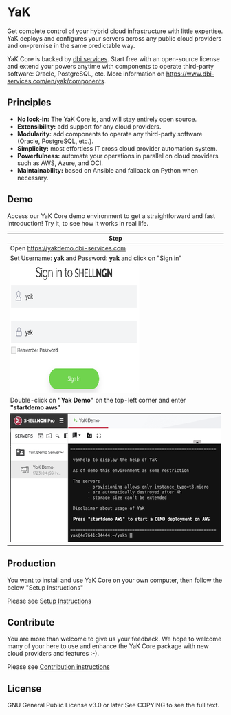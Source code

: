# YaK

Get complete control of your hybrid cloud infrastructure with little expertise. YaK deploys and configures your servers across any public cloud providers and on-premise in the same predictable way.

YaK Core is backed by [dbi services](https://www.dbi-services.com). Start free with an open-source license and extend your powers anytime with components to operate third-party software: Oracle, PostgreSQL, etc. More information on https://www.dbi-services.com/en/yak/components.

## Principles

- **No lock-in:** The YaK Core is, and will stay entirely open source.
- **Extensibility:** add support for any cloud providers.
- **Modularity:** add components to operate any third-party software (Oracle, PostgreSQL, etc.).
- **Simplicity:** most effortless IT cross cloud provider automation system.
- **Powerfulness:** automate your operations in parallel on cloud providers such as AWS, Azure, and OCI.
- **Maintainability:** based on Ansible and fallback on Python when necessary.

## Demo

Access our YaK Core demo environment to get a straightforward and fast introduction!
Try it, to see how it works in real life.


| Step                                                        | 
| ----------------------------------------------------------- |
|  Open https://yakdemo.dbi-services.com                           |
|  Set Username: **yak**   and Password: **yak**  and click on "Sign in"   | 
| <img src="/install/img/YaK_login.png"  width="300" height="300"> |
| Double-click on **"Yak Demo"** on the top-left corner and enter **"startdemo aws"** |
| <img src="/install/img/YaK_demo.png" width="600" height="300">   |

## Production

You want to install and use YaK Core on your own computer, then follow the below "Setup Instructions"

Please see [Setup Instructions](docs/quickstart.md)

## Contribute

You are more than welcome to give us your feedback.
We hope to welcome many of your here to use and enhance the YaK Core package with new cloud providers and features :-).

Please see [Contribution instructions](docs/contribution.md)

## License

GNU General Public License v3.0 or later
See COPYING to see the full text.

